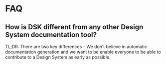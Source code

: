 # FAQ

## How is DSK different from any other Design System documentation tool?

TL;DR: There are two key differences – We don’t believe in automatic
documentation generation and we want to be enable everyone to be able to
contribute to a Design System as early as possible.
